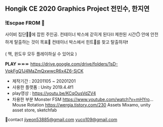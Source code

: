 ## Hongik CE 2020 Graphics Project 전민수, 한지연

### 🕯Escpae FROM 🔦
사이비 집단🧟‍♂️에 잡힌 주인공. 컨테이너 박스에 갇히게 된다⛓
제한된 시간⏱ 안에 안전하게 탈출하는 것이 목표👣
컨테이너 박스에서 힌트🔑를 찾고 탈출하자❗️

( 맥, 윈도우 모두 플레이하실 수 있어요 )

**PLAY** ⏩⏩⏩ https://drive.google.com/drive/folders/1sD-VpkFgQ1J4MaZmQxwwcR6x4Z6-SjCK

- 제작기간 : 20201105 ~ 20201201
- 사용한 플랫폼 : Unity 2019.4.4f1
- play영상 : https://youtu.be/KCqOusVdZV4
- 차용한 부분
Monster FSM  https://www.youtube.com/watch?v=mHYro...
Mouse Rotation  https://wergia.tistory.com/230
Assets  Mixamo, unity asset store, sketchfab

🔗contact
jiyeon53885@gmail.com
yuco109@gmail.com
